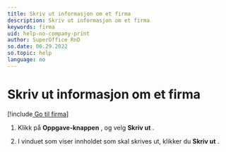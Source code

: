 ```yaml
---
title: Skriv ut informasjon om et firma
description: Skriv ut informasjon om et firma
keywords: firma
uid: help-no-company-print
author: SuperOffice RnD
so.date: 06.29.2022
so.topic: help
language: no
---
```


# Skriv ut informasjon om et firma

[!include[ Go til firma](../../learn/includes/goto-company.md)]

1. Klikk på  **Oppgave-knappen** , og velg **Skriv ut** .

1. I vinduet som viser innholdet som skal skrives ut, klikker du **Skriv ut** .
